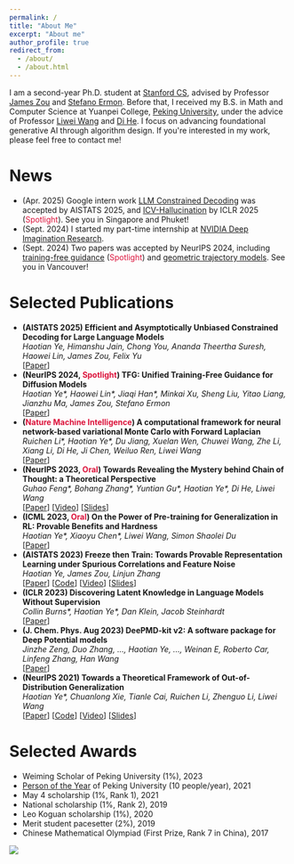 ```yaml
---
permalink: /
title: "About Me"
excerpt: "About me"
author_profile: true
redirect_from: 
  - /about/
  - /about.html
---
```


I am a second-year Ph.D. student at [Stanford CS](https://www.cs.stanford.edu/), advised by Professor [James Zou](https://www.james-zou.com/) and [Stefano Ermon](https://cs.stanford.edu/~ermon/). Before that, I received my B.S. in Math and Computer Science at Yuanpei College, [Peking University](https://english.pku.edu.cn/), under the advice of Professor [Liwei Wang](http://www.liweiwang-pku.com/) and [Di He](https://dihe-pku.github.io/). 
I focus on advancing foundational generative AI through algorithm design. If you're interested in my work, please feel free to contact me!

News
======
- (Apr. 2025) Google intern work [LLM Constrained Decoding](https://arxiv.org/abs/2504.09135) was accepted by AISTATS 2025, and [ICV-Hallucination](https://arxiv.org/abs/2410.15778) by ICLR 2025 (<font color="#DC143C">Spotlight</font>). See you in Singapore and Phuket!
- (Sept. 2024) I started my part-time internship at [NVIDIA Deep Imagination Research](https://research.nvidia.com/labs/dir/).
- (Sept. 2024) Two papers was accepted by NeurIPS 2024, including [training-free guidance](https://arxiv.org/abs/2409.15761) (<font color="#DC143C">Spotlight</font>) and [geometric trajectory models](https://arxiv.org/abs/2410.13027). See you in Vancouver!
<!-- - (May. 2024) Three papers got accepted by ICML 2024, inclduing [LLM selection](https://arxiv.org/abs/2402.02314), [in-context vectors](https://arxiv.org/abs/2311.06668), and [monitoring AI usage in peer reviews](https://arxiv.org/pdf/2403.07183). See you in Vienna! -->
<!-- - (Feb. 2024) Our [Forward Laplacian paper](https://www.nature.com/articles/s42256-024-00794-x) is accepted by Nature Machine Intelligence! We release [LapJAX](https://github.com/YWolfeee/lapjax), a JAX based package designed for accelerating general second order operators (e.g., Laplacian) computation. -->

Selected Publications
======
- **(AISTATS 2025) Efficient and Asymptotically Unbiased Constrained Decoding for Large Language Models**
  <br/>
  _Haotian Ye, Himanshu Jain, Chong You, Ananda Theertha Suresh, Haowei Lin, James Zou, Felix Yu_
  <br/>
  [[Paper](https://arxiv.org/abs/2504.09135)]
- **(NeurIPS 2024, <font color="#DC143C">Spotlight</font>) TFG: Unified Training-Free Guidance for Diffusion Models**
  <br/>
  _Haotian Ye\*, Haowei Lin\*, Jiaqi Han\*, Minkai Xu, Sheng Liu, Yitao Liang, Jianzhu Ma, James Zou, Stefano Ermon_
  <br/>
  [[Paper](https://arxiv.org/abs/2409.15761)]
- **(<font color="#DC143C">Nature Machine Intelligence</font>) A computational framework for neural network-based variational Monte Carlo with Forward Laplacian**
  <br/>
  _Ruichen Li\*, Haotian Ye\*, Du Jiang, Xuelan Wen, Chuwei Wang, Zhe Li, Xiang Li, Di He, Ji Chen, Weiluo Ren, Liwei Wang_
  <br/>
  [[Paper](https://www.nature.com/articles/s42256-024-00794-x)]
- **(NeurIPS 2023, <font color="#DC143C">Oral</font>) Towards Revealing the Mystery behind Chain of Thought: a Theoretical Perspective**
  <br/>
  _Guhao Feng\*, Bohang Zhang\*, Yuntian Gu\*, Haotian Ye\*, Di He, Liwei Wang_
  <br/>
  [[Paper](https://arxiv.org/abs/2305.15408)]
  [[Video](https://youtu.be/nOIRuVluCyE)]
  [[Slides](https://haotianye.com/files/NeurIPS23/Slides_NeurIPS23_CoT.pdf)]
- **(ICML 2023, <font color="#DC143C">Oral</font>) On the Power of Pre-training for Generalization in RL: Provable Benefits and Hardness**
  <br/>
  _Haotian Ye\*, Xiaoyu Chen\*, Liwei Wang, Simon Shaolei Du_
  <br/>
  [[Paper](https://arxiv.org/abs/2210.10464)]
- **(AISTATS 2023) Freeze then Train: Towards Provable Representation Learning under Spurious Correlations and Feature Noise**
  <br/>
  _Haotian Ye, James Zou, Linjun Zhang_
  <br/>
  [[Paper](https://arxiv.org/abs/2210.11075)]
  [[Code](https://github.com/YWolfeee/Freeze-Then-Train)]
  [[Video](https://www.youtube.com/watch?v=K9evpKADRpk)]
  [[Slides](https://haotianye.com/files/AISTATS23/slides_AISTATS23_FTT.pdf)]
- **(ICLR 2023) Discovering Latent Knowledge in Language Models Without Supervision**
  <br/>
  _Collin Burns\*, Haotian Ye\*, Dan Klein, Jacob Steinhardt_
  <br/>
  [[Paper](https://arxiv.org/abs/2212.03827)]
- **(J. Chem. Phys. Aug 2023) DeePMD-kit v2: A software package for Deep Potential models**
  <br/>
  _Jinzhe Zeng, Duo Zhang, ..., Haotian Ye, ..., Weinan E, Roberto Car, Linfeng Zhang, Han Wang_
  <br/>
  [[Paper](https://doi.org/10.1063/5.0155600)]
- **(NeurIPS 2021) Towards a Theoretical Framework of Out-of-Distribution Generalization**
  <br/>
  _Haotian Ye\*, Chuanlong Xie, Tianle Cai, Ruichen Li, Zhenguo Li, Liwei Wang_
  <br/>
  [[Paper](https://arxiv.org/abs/2106.04496)]
  [[Code](https://github.com/YWolfeee/DomainBed)]
  [[Video](https://slideslive.com/38967497/towards-a-theoretical-framework-of-outofdistribution-generalization?ref=recommended)]
  [[Slides](http://haotianye.com/files/NeurIPS21/slides_NeurIPS21_OOD.pdf)]


Selected Awards
======
- Weiming Scholar of Peking University (1%), 2023
- [Person of the Year](http://m.cyol.com/gb/articles/2021-12/28/content_XM2l5spYg.html) of Peking University (10 people/year), 2021
- May 4 scholarship (1%, Rank 1), 2021
- National scholarship (1%, Rank 2), 2019
- Leo Koguan scholarship (1%), 2020
- Merit student pacesetter (2%), 2019
- Chinese Mathematical Olympiad (First Prize, Rank 7 in China), 2017

<a href='https://clustrmaps.com/site/1bpcz'  title='Visit tracker'><img src='//clustrmaps.com/map_v2.png?cl=ffffff&w=600&t=tt&d=H_rmQ74PzdkUNlANtUmgRXjPSpOOYZFUaRnZHpKaXyE'/></a>
